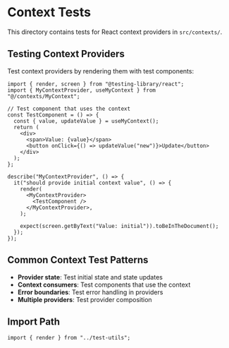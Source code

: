 # Context Tests

This directory contains tests for React context providers in `src/contexts/`.

## Testing Context Providers

Test context providers by rendering them with test components:

```tsx
import { render, screen } from "@testing-library/react";
import { MyContextProvider, useMyContext } from "@/contexts/MyContext";

// Test component that uses the context
const TestComponent = () => {
  const { value, updateValue } = useMyContext();
  return (
    <div>
      <span>Value: {value}</span>
      <button onClick={() => updateValue("new")}>Update</button>
    </div>
  );
};

describe("MyContextProvider", () => {
  it("should provide initial context value", () => {
    render(
      <MyContextProvider>
        <TestComponent />
      </MyContextProvider>,
    );

    expect(screen.getByText("Value: initial")).toBeInTheDocument();
  });
});
```

## Common Context Test Patterns

- **Provider state**: Test initial state and state updates
- **Context consumers**: Test components that use the context
- **Error boundaries**: Test error handling in providers
- **Multiple providers**: Test provider composition

## Import Path

```tsx
import { render } from "../test-utils";
```
